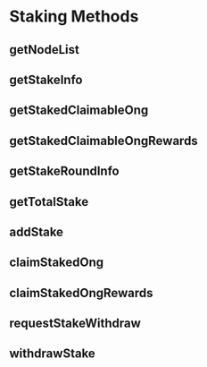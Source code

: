 # Staking Methods

## getNodeList

## getStakeInfo

## getStakedClaimableOng

## getStakedClaimableOngRewards

## getStakeRoundInfo

## getTotalStake

## addStake

## claimStakedOng

## claimStakedOngRewards

## requestStakeWithdraw

## withdrawStake
